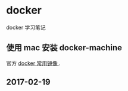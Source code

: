 # docker
docker 学习笔记


## 使用 mac 安装 docker-machine 

官方 [docker 常用镜像 ](https://hub.docker.com/_/mariadb/ "mariadb") .

## 2017-02-19
